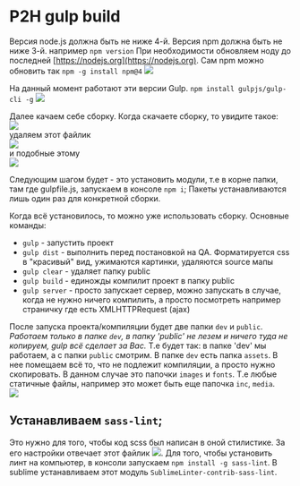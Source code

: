 # P2H gulp build

Версия node.js должна быть не ниже 4-й. Версия npm должна быть не ниже 3-й.
например
`npm version`
При необходимости обновляем ноду до последней [https://nodejs.org](https://nodejs.org).
Сам npm можно обновить так `npm -g install npm@4`
![](https://s3.amazonaws.com/scrstorage/6sd3230pu2u1445667.jpg)

На данный момент работают эти версии Gulp. `npm install gulpjs/gulp-cli -g`
![](https://s3.amazonaws.com/scrstorage/5h28018x17r5v87dyv47.jpg)

Далее качаем себе сборку. Когда скачаете сборку, то увидите такое:  
![](https://s3.amazonaws.com/scrstorage/632so7633k92606n0.jpg)  
удаляем этот файлик  
![](https://s3.amazonaws.com/scrstorage/632805yb279w3utt673.jpg)  
и подобные этому  
![](https://s3.amazonaws.com/scrstorage/6328ixu6f07373513.jpg)  

Следующим шагом будет - это установить модули, т.е в корне папки, там где gulpfile.js, запускаем в консоле `npm i`;
Пакеты устанавливаются лишь один раз для конкретной сборки.

Когда всё установилось, то можно уже использовать сборку. Основные команды:

- `gulp` - запустить проект
- `gulp dist` - выполнить перед постановкой на QA. Форматируется css в "красивый" вид, ужимаются картинки, удаляются source мапы
- `gulp clear` - удаляет папку public
- `gulp build` - единожды компилит проект в папку public
- `gulp server` - просто запускает сервер, можно запускать в случае, когда не нужно ничего компилить, а просто посмотреть например страничку где есть XMLHTTPRequest (ajax)

После запуска проекта/компиляции будет две папки `dev` и `public`. *Работаем только в папке `dev`, в папку 'public' не лезем и ничего туда не копируем, gulp всё сделает за Вас.* Т.е будет так: в папке 'dev' мы работаем, а с папки `public` смотрим. В папке `dev` есть папка `assets`. В нее помещаем всё то, что не подлежит компиляции, а просто нужно скопировать. В данном случае это папочки `images` и `fonts`. Т.е любые статичные файлы, например это может быть еще папочка `inc`, `media`.  
![](https://s3.amazonaws.com/scrstorage/6g337m22p3465883.jpg)

## Устанавливаем `sass-lint`;
Это нужно для того, чтобы код scss был написан в оной стилистике. За его настройки отвечает этот файлик 
![](https://s3.amazonaws.com/scrstorage/6339v2653o66b254.jpg).
Для того, чтобы установить линт на компьютер, в консоли запускаем `npm install -g sass-lint`.
В sublime устанавливаем этот модуль `SublimeLinter-contrib-sass-lint`.

